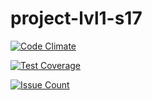 # project-lvl1-s17

[![Code Climate](https://codeclimate.com/github/LehaIvanov/project-lvl1-s17/badges/gpa.svg)](https://codeclimate.com/github/LehaIvanov/project-lvl1-s17)

[![Test Coverage](https://codeclimate.com/github/LehaIvanov/project-lvl1-s17/badges/coverage.svg)](https://codeclimate.com/github/LehaIvanov/project-lvl1-s17/coverage)

[![Issue Count](https://codeclimate.com/github/LehaIvanov/project-lvl1-s17/badges/issue_count.svg)](https://codeclimate.com/github/LehaIvanov/project-lvl1-s17)
